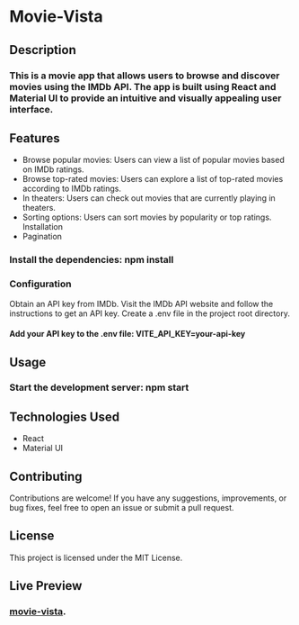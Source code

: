 # Movie-Vista

## Description

### This is a movie app that allows users to browse and discover movies using the IMDb API. The app is built using React and Material UI to provide an intuitive and visually appealing user interface.

## Features

- Browse popular movies: Users can view a list of popular movies based on IMDb ratings.
- Browse top-rated movies: Users can explore a list of top-rated movies according to IMDb ratings.
- In theaters: Users can check out movies that are currently playing in theaters.
- Sorting options: Users can sort movies by popularity or top ratings.
  Installation
- Pagination

### Install the dependencies: npm install

### Configuration

Obtain an API key from IMDb. Visit the IMDb API website and follow the instructions to get an API key.
Create a .env file in the project root directory.

#### Add your API key to the .env file: VITE_API_KEY=your-api-key

## Usage

### Start the development server: npm start

## Technologies Used

- React
- Material UI

## Contributing

Contributions are welcome! If you have any suggestions, improvements, or bug fixes, feel free to open an issue or submit a pull request.

## License

This project is licensed under the MIT License.

## Live Preview
###  [movie-vista](https://movie-vista.netlify.app).
